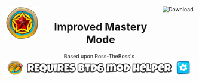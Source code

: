 <a href="https://github.com/accfs3211/Improved-Mastery-Model">
    <img align="left" alt="Icon" height="90" src="MasteryModeButton.png">
    <img align="right" alt="Download" height="75" src="ChaosModeButton">
</a>

<h1 align="center">Improved Mastery Mode</h1>
<p align="center">Based upon Ross-TheBoss's <a href="https://github.com/Ross-TheBoss/bloonarius-mastery-mode</a> Bloonarius Mastery Mod.</p>

<p>
Upgrades bloon ranks, replacing BADs and Fortified BADs with Tier 3 Bosses and Elite Bosses (Bloonarius, Lych, Dreadbloon, Vortex, Phayze). 

In order to change the game mode to mastery mode, click the Mastery Mode button in the Difficulty Selection screen.
 - Mastery mode's rules will apply on top of whatever vanilla game mode you choose (ABR, Half Cash, etc)
 - Selecting the game mode on the difficulty selection screen for maps will also apply Mastery Mode to Bosses, Challenge Editor, etc. I'm currently working on integrating the mode selection with the game mode change built into the Mod Helper so it can be accessed on other pages.
 - The game modes rotate beetween None, Mastery Mode, and Chaos Mode

In Mastery Mode:
 - Bloons will be upgraded x amount of times, where x can be changed in the mod setting under Promotion Times
 - BADs will be upgraded to a regular boss, with equal probability of any of the bosses being promoted, and Fortified BADs will be upgraded to the Elite variant

In Chaos Mode:
 - Bloons will be upgraded/downgraded at random up to x amount of times, where x can is the the same Promotion Times under mod settings
 - Bad promotion will work the same way as Mastery Mode

Mod Settings:
 - (Rounds early that cash per pop is reduced), self explanatory
 - (Promotion Times), as explained above
 - (Boss Progression), WIP, will change BAD promotions to the tier 1 of the boss variant, and allowing multiple Promotion Times to promote through the tiers
 - ({boss} speed), sets the base speed of the bosses when they spawn in, affected by freeplay rules
 - (Boss Toggles), WIP, will allow individual bosses to be toggled off

Cash Per Pop is reduced early (default 10) because of the amount of extra pops from bloon promotion
</p>

[![Requires BTD6 Mod Helper](https://raw.githubusercontent.com/gurrenm3/BTD-Mod-Helper/master/banner.png)](https://github.com/gurrenm3/BTD-Mod-Helper#readme)
